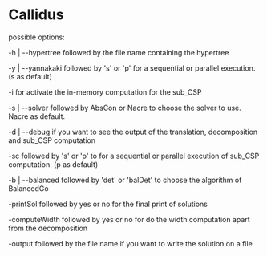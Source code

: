 # Callidus

possible options:

-h | --hypertree followed by the file name containing the hypertree

-y | --yannakaki followed by 's' or 'p' for a sequential or parallel execution. (s as default)

-i for activate the in-memory computation for the sub_CSP

-s | --solver followed by AbsCon or Nacre to choose the solver to use. Nacre as default.

-d | --debug if you want to see the output of the translation, decomposition and sub_CSP computation

-sc followed by 's' or 'p' to for a sequential or parallel execution of sub_CSP computation. (p as default)

-b | --balanced followed by 'det' or 'balDet' to choose the algorithm of BalancedGo

-printSol followed by yes or no for the final print of solutions

-computeWidth followed by yes or no for do the width computation apart from the decomposition

-output followed by the file name if you want to write the solution on a file

